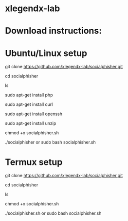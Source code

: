 # xlegendx-lab
 



# Download instructions:

# Ubuntu/Linux setup

git clone https://github.com/xlegendx-lab/socialphisher.git

cd socialphisher

ls

sudo apt-get install php

sudo apt-get install curl

sudo apt-get install openssh

sudo apt-get install unzip

chmod +x socialphisher.sh

./socialphisher or sudo bash socialphisher.sh


# Termux setup

git clone https://github.com/xlegendx-lab/socialphisher.git

cd socialphisher 

ls

chmod +x socialphisher.sh

./socialphisher.sh or sudo bash socialphisher.sh



